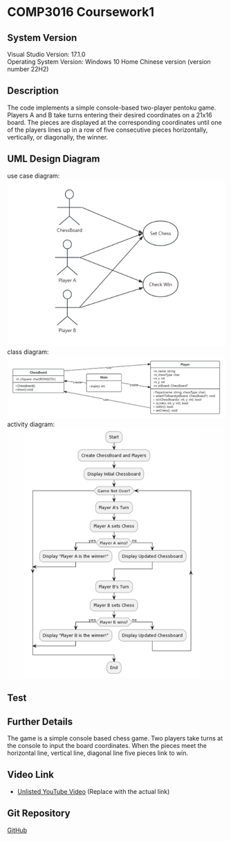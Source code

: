 # COMP3016 Coursework1

## System Version
Visual Studio Version: 17.1.0<br/>
Operating System Version: Windows 10 Home Chinese version (version number 22H2)

## Description
The code implements a simple console-based two-player pentoku game. Players A and B take turns entering their desired coordinates on a 21x16 board. The pieces are displayed at the corresponding coordinates until one of the players lines up in a row of five consecutive pieces horizontally, vertically, or diagonally, the winner.

## UML Design Diagram
use case diagram: <br/>
![Screenshot](UML/usecase_diagram.jpg)<br/>
class diagram: <br/>
![Screenshot](UML/class_diagram.jpg)<br/>
activity diagram: <br/>
![Screenshot](UML/activity_diagram.jpg)


## Test


## Further Details
The game is a simple console based chess game. Two players take turns at the console to input the board coordinates. When the pieces meet the horizontal line, vertical line, diagonal line five pieces link to win.

## Video Link
- [Unlisted YouTube Video](#) (Replace with the actual link)

## Git Repository
[GitHub](https://github.com/QihaoHan/COMP3016-CW1)
